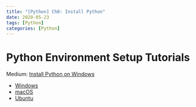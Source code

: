 ```yaml
---
title: "[Python] Ch0: Install Python"
date: 2020-05-23
tags: [Python]
categories: [Python]
---
```


# Python Environment Setup Tutorials

Medium: [Install Python on Windows](https://medium.com/aiot-taipei/python-environment-setup-for-deep-learning-on-windows-c5bb335d7ac6)

- [Windows](../windows)
- [macOS](../mac)
- [Ubuntu](../ubuntu)
